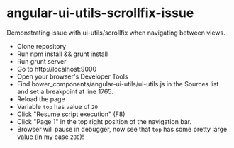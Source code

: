 angular-ui-utils-scrollfix-issue
================================

Demonstrating issue with ui-utils/scrollfix when navigating between views.

- Clone repository
- Run npm install && grunt install
- Run grunt server
- Go to http://localhost:9000
- Open your browser's Developer Tools
- Find bower_components/angular-ui-utils/ui-utils.js in the Sources list and set a breakpoint at line 1765.
- Reload the page
- Variable ```top``` has value of ```20```
- Click "Resume script execution" (F8)
- Click "Page 1" in the top right position of the navigation bar.
- Browser will pause in debugger, now see that ```top``` has some pretty large value (in my case ```280```)!
